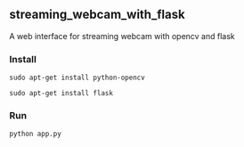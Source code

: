 ## streaming_webcam_with_flask

A web interface for streaming webcam with opencv and flask

### Install

```sudo apt-get install python-opencv```

```sudo apt-get install flask```


### Run

```python app.py```
